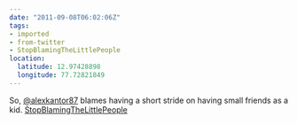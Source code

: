```yaml
---
date: "2011-09-08T06:02:06Z"
tags:
- imported
- from-twitter
- StopBlamingTheLittlePeople
location:
  latitude: 12.97428898
  longitude: 77.72821849
---
```

So, [@alexkantor87](/twitter/#/alexkantor87) blames having a short stride on having small friends as a kid. [StopBlamingTheLittlePeople](/tags/stopblamingthelittlepeople)
